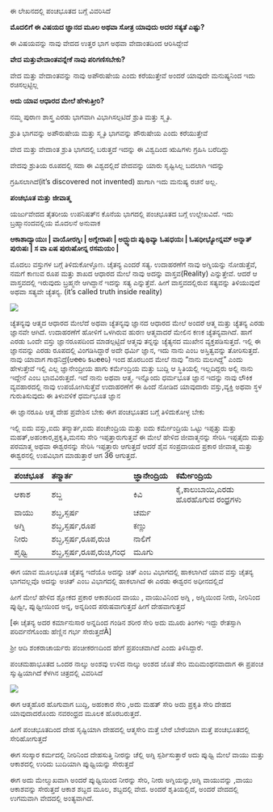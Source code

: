 ಈ ಲೇಖನದಲ್ಲಿ ಪಂಚಭೂತದ ಬಗ್ಗೆ ವಿವರಿಸಿದೆ

**ಮೊದಲಿಗೆ ಈ ವಿಷಯದ ಜ್ಞಾನದ  ಮೂಲ ಅಥವಾ ಸೋತ್ರ ಯಾವುದು ಅದರ ಸತ್ಯತೆ ಎಷ್ಟು?**

ಈ ವಿಷಯವನ್ನು ನಾವು ವೇದದ ಉತ್ತರ ಭಾಗ ಅಥವಾ ವೇದಾಂತದಿಂದ ಆರಿಸಿದ್ದೇವೆ

**ವೇದ ಮತ್ತುವೇದಾಂತವನ್ನೇಕೆ ನಾವು ಪರಿಗಣಿಸಬೇಕು?**

ವೇದ ಮತ್ತು ವೇದಾಂತವನ್ನು ನಾವು ಅಪೌರುಷೇಯ ಎಂದು ಕರೆಯುತ್ತೇವೆ ಅಂದರೆ ಯಾವುದೇ ಮನುಷ್ಯನಿಂದ ಇದು ರಚಿಸಲ್ಪಟ್ಟಿಲ್ಲ

**ಅದು ಯಾವ ಆಧಾರದ ಮೇಲೆ ಹೇಳುತ್ತೀರಿ?**

ನಮ್ಮ ಪುರಾಣ ಶಾಸ್ತ್ರ ಎರಡು ಭಾಗವಾಗಿ ವಿಭಾಗಿಸಲ್ಪಟಿದೆ ಶ್ರುತಿ ಮತ್ತು ಸ್ಮೃತಿ.  

ಶ್ರುತಿ ಭಾಗವನ್ನು ಅಪೌರುಷೇಯ ಮತ್ತು ಸ್ಮೃತಿ ಭಾಗವನ್ನು ಪೌರುಷೇಯ ಎಂದು ಕರೆಯುತ್ತೇವೆ 

ವೇದ ಮತ್ತು ವೇದಾಂತ ಶ್ರುತಿ ಭಾಗದಲ್ಲಿ ಬರುತ್ತದೆ ಇದನ್ನು ಈ ವಿಶ್ವದಿಂದ ಋಷಿಗಳು ಗ್ರಹಿಸಿ ಬರೆದಿದ್ದು 

ವೇದವು ಶ್ರುತಿಯ ರೂಪದಲ್ಲಿ ಸದಾ ಈ  ವಿಶ್ವದಲ್ಲಿದೆ ವೇದವನ್ನು ಯಾರು ಸೃಷ್ಟಿಸಿಲ್ಲ ಬದಲಾಗಿ ಇದನ್ನು

ಗ್ರಹಿಸಲಾಗಿದೆ(it’s discovered not invented) ಹಾಗಾಗಿ ಇದು ಮನುಷ್ಯ ರಚನೆ ಅಲ್ಲ.

**ಪಂಚಭೂತ ಮತ್ತು ಜೀವಾತ್ಮ** 

ಯರ್ಜುವೇದದ ತೈತರೀಯ ಉಪನಿಷತ್‍ನ ಕೊನೆಯ ಭಾಗದಲ್ಲಿ ಪಂಚಭೂತದ ಬಗ್ಗೆ ಉಲ್ಲೇಖವಿದೆ. ಇದು ಬ್ರಹ್ಮಾನಂದವಲ್ಲಿಯ ಮೊದಲನೆ ಅನುವಾಕ

**ಆಕಾಶಾದ್ವಾಯುಃ | ವಾಯೋರಗ್ನಿಃ | ಅಗ್ನೇರಾಪಃ | ಅದ್ಭ್ಯುದಃ ಪುೃಥಿವ್ಯಾ ಓಷಧಯಃ | ಓಷಧೀಭ್ಯೋನ್ನಮ್ ಅನ್ನಾತ್ ಪುರುಷಃ | ಸ ವಾ ಏಷ ಪುರುಷೋನ್ನ ರಸಮಯಂ |**

ಮೊದಲು ವಸ್ತುಗಳ ಬಗ್ಗೆ ತಿಳಿದುಕೋಳ್ಳೊಣ. ಚೈತನ್ಯ ಎಂದರೆ ಸತ್ಯ. ಉದಾಹರಣೆಗೆ ನಾವು ಅಗ್ನಿಯನ್ನು ನೋಡುತ್ತೆವೆ, ನಮಗೆ ಕಾಣುವ ರೂಪ ಮತ್ತು ಶಾಖದ ಆಧಾರದ ಮೇಲೆ ನಾವು ಅದನ್ನು ವಾಸ್ತವ(Reality) ಎನ್ನುತ್ತೇವೆ. ಆದರೆ ಆ ವಾಸ್ತವದಲ್ಲಿ ಇರುವುದು ಬ್ರಹ್ಮನೇ ಆಗಿದ್ದಾನೆ ಇದನ್ನು ಸತ್ಯ ಎನ್ನುತ್ತೆವೆ. ಹೀಗೆ ವಾಸ್ತವದಲ್ಲಿರುವ ಸತ್ಯವನ್ನು ತಿಳಿಯುವುದೆ ಅಥವಾ ಸತ್ಯವೇ ಚ್ಯೆತನ್ಯ. (it’s called truth inside reality) 

![](https://lh3.googleusercontent.com/pw/ACtC-3czQLKwhKFBc6emUvwk5ax8dDuW9Ct4Vv7x2779ivFrtYCoGVZSAT0MSh3W1IntYN07O5Zd5SRYPr5ROIebdNt9wziEc0aYGGsUn7hykp04cOGD7vSre-COnNTDdgriNI2VpBL5ap8xIETpu89Wmy9Q=w422-h322-no)

ಚ್ಯೆತನ್ಯವು ಆತ್ಮದ ಆಧಾರದ ಮೇಲೆದೆ ಅಥವಾ ಚ್ಯೆತನ್ಯವು ಜ್ಞಾನದ ಆಧಾರದ ಮೇಲೆ ಅಂದರೆ ಆತ್ಮ ಮತ್ತು ಚ್ಯೆತನ್ಯ ಎರಡು ಜ್ಞಾನವೇ ಆಗಿದೆ. ಉದಾಹರಣೆಗೆ ಹೋಳಿಗೆ ಒಳಗಿರುವ ಹುರಣ ಆತ್ಮವಾದರೆ ಮೇಲಿನ ಕಣಕ ಚ್ಯೆತನ್ಯವಾಗಿದೆ. ಹಾಗೆ ಎರಡು ಒಂದೇ ವಸ್ತು ಜ್ಞಾನರೂಪದಿಂದ ಮಾಡಲ್ಪಟ್ಟಿದೆ ಆತ್ಮವು ತನ್ನನ್ನು ಚ್ಯೆತ್ಯನದ ಮುಖೇನ ವ್ಯಕ್ತಪಡಿಸುತ್ತದೆ. ಇಲ್ಲಿ ಈ ಜ್ಞಾನವನ್ನು ಎರಡು ರೂಪದಲ್ಲಿ ವಿಂಗಡಿಸಿದ್ದಾರೆ ಅದೇ ಧರ್ಮಿ ಜ್ಞಾನ, ಇದು ನಾನು ಎಂಬ ಅಸ್ತಿತ್ವವನ್ನು ತೋರಿಸುತ್ತದೆ. ನಾವು ಯಾವಾಗ ಗಾಢನಿದ್ರೆ(ಆeeಠಿ sಟeeಠಿ) ಇಂದ ಹೊರಬಂದ ಮೇಲೆ ನಾವು “ನಾನು ಮಲಗಿದ್ದೆ” ಎಂದು ಹೇಳುತ್ತೇವೆ ಇಲ್ಲಿ ಎಲ್ಲ ಜ್ಞಾನೇಂದ್ರೀಯ ಹಾಗು ಕರ್ಮೆಂದ್ರಿಯ ಮತ್ತು ಬುದ್ದಿ ಆ ಸ್ಥಿತಿಯಲ್ಲಿ ಇಲ್ಲದಿದ್ದರು ಅಲ್ಲಿ ನಾನು ಇದ್ದೇನೆ ಎಂಬ ಭಾವವಿರುತ್ತದೆ. ಇದೆ ನಾನು ಅಥವಾ ಆತ್ಮ. ಇನ್ನೊಂದು ಧರ್ಮಭೂತ ಜ್ಞಾನ ಇದನ್ನು ನಾವು ಲೌಕಿಕ ವ್ಯವಹಾರದಲ್ಲಿ ನಾವು ಉಪಯೋಗಿಸುತ್ತೆವೆ ಉದಾಹರಣೆಗೆ ಈ ಹಿಂದೆ ನೋಡಿದ ಯಾವುದಾರು ವಸ್ತು,ವ್ಯಕ್ತಿ ಅಥವಾ ಸ್ಥಳ ಗುರುತಿಸುವುದು ಈ ತಿಳುವಳಿಕೆ ಧರ್ಮಭೂತ ಜ್ಞಾನ

ಈ ಜ್ಞಾನರೂಪಿ ಆತ್ಮ ದೇಹ ಪ್ರವೇಶಿಸ ಬೇಕು ಈಗ ಪಂಚಭೂತದ ಬಗ್ಗೆ ತಿಳಿದುಕೋಳ್ಳ ಬೇಕು

ಇಲ್ಲಿ ಐದು ವಸ್ತು,ಐದು ತನ್ಮಾರ್ತ,ಐದು ಪಂಚೇಂದ್ರಿಯ ಮತ್ತು ಐದು ಕರ್ಮೇಂದ್ರಿಯ ಒಟ್ಟು ಇಪ್ಪತ್ತು ಮತ್ತು ಮಹತ್,ಅಹಂಕಾರ,ಪ್ರಕೃತಿ,ಮನಸು ಸೇರಿ ಇಪ್ಪತ್ತಾರುಗುತ್ತವೆ ಈ ಮೇಲೆ ಹೇಳಿದ ಜೀವಾತ್ಮನನ್ನು ಸೇರಿಸಿ ಇಪ್ಪತೈದು ಮತ್ತು ಪರಮಾತ್ಮ ಅಥವಾ ಈಶ್ವರನನ್ನು ಸೇರಿಸಿ ಇಪ್ಪತ್ತಾರು ಆಗುತ್ತದೆ ಆದರೆ ಶೈವ ಸಂಪ್ರದಾಯದ ಪ್ರಕಾರ ಜೀವಾತ್ಮ ಮತ್ತು ಈಶ್ವರನಲ್ಲಿ ಉಪವಿಭಾಗ ಮಾಡುತ್ತಾರೆ ಆಗ 36 ಆಗುತ್ತದೆ.



|**ಪಂಚಭೂತ**|**ತನ್ಮಾರ್ತ**|**ಜ್ಞಾನೇಂದ್ರಿಯ**|**ಕರ್ಮೇಂದ್ರಿಯ**|
| :- | :- | :- | :- |
|ಆಕಾಶ|ಶಬ್ದ|ಕಿವಿ|ಕೈ,ಕಾಲುಬಾಯಿ,ಎರಡು ಹೊರಹೊಗುವ ರಂಧ್ರಗಳು|
|ವಾಯು|ಶಬ್ದ,ಸ್ಪರ್ಷ|ಚರ್ಮ||
|ಅಗ್ನಿ|ಶಬ್ದ,ಸ್ಪರ್ಷ,ರೂಪ|ಕಣ್ಣು||
|ನೀರು|ಶಬ್ದ,ಸ್ಪರ್ಷ,ರೂಪ,ರುಚಿ|ನಾಲಿಗೆ||
|ಪೃಥ್ವಿ|ಶಬ್ದ,ಸ್ಪರ್ಷ,ರೂಪ,ರುಚಿ,ಗಂಧ|ಮೂಗು||



ಈಗ ಯಾವ ಮೂಲಭೂತ ಚೈತನ್ಯ ಇದೆಯೊ ಅದನ್ನು ಚಿತ್ ಎಂಬ ವಿಭಾಗದಲ್ಲಿ ಹಾಕಲಾಗಿದೆ ಯಾವ ವಸ್ತು ಚೈತನ್ಯ ಭಾಗವಲ್ಲವೊ ಅದನ್ನು ಅಚಿತ್ ಎಂಬ ವಿಭಾಗದಲ್ಲಿ ಹಾಕಲಾಗಿದೆ ಈ ಎರಡು ಈಶ್ವರನ ಅಧೀನದಲ್ಲಿದೆ

ಹೀಗೆ ಮೇಲೆ ಹೇಳಿದ ಶ್ಲೋಕದ ಪ್ರಕಾರ ಆಕಾಶದಿಂದ ವಾಯು , ವಾಯುವಿನಿಂದ ಅಗ್ನಿ , ಅಗ್ನಿಯಿಂದ ನೀರು, ನೀರಿನಿಂದ ಪುೃಥ್ವೀ, ಪುೃಥ್ವೀಯಿಂದ ಅನ್ನ, ಅನ್ನದಿಂದ ಪರುಷವಾಗುತ್ತದೆ ಹೀಗೆ ದೇಹವಾಗುತ್ತದೆ

[ಈ ಚೈತನ್ಯ ಅದರ ಕರ್ಮಾನುಸಾರ ಅನ್ನದಿಂದ ಗಂಡಿನ ಶರೀರ ಸೇರಿ ಅದು ಮೂರು ತಿಂಗಳು ಇದ್ದು ರೇತಸ್ಸಾಗಿ ಪರಿರ್ವನೆಗೊಂಡು ಹೆಣ್ಣಿನ ಗರ್ಭ ಸೇರುತ್ತದೆÀ]

ಶ್ರೀ ಆದಿ ಶಂಕರಾಚಾರ್ಯರು ಪಂಚೀಕರಣದಿಂದ ಹೇಗೆ ಪ್ರಪಂಚವಾಗಿದೆ ಎಂದು ತಿಳಿಸಿದ್ದಾರೆ.

ಪಂಚಮಹಾಭೂತದ ಒಂದರ ನಾಲ್ಕು ಅಂಶವು ಉಳಿದ ನಾಲ್ಕು ಅಂಶದ ಜೊತೆ ಸೇರಿ ಮದಿಮಂಥನವಾದಾಗ ಈ ಪ್ರಪಂಚ ಸುೃಷ್ಟಿಯಾಗಿದೆ ಕೆಳಗಿನ ಚಿತ್ರದಲ್ಲಿ ವಿವರಿಸಿದೆ

![](https://lh3.googleusercontent.com/pw/ACtC-3eziTdh9GBB-2UnWQAyBeu1Ybtza9GTTePnW5FwXpAKlk9A7LMJ0lAppV1JdpACGe2wNPzHN8OxXJUIoo5cQUYs67FEHGqvQqN-Zrqmr61HuI77978QfpJ8fKaBB1vtwOoDK6xpqHHWbjUyYfHjKebU=w818-h252-no)

ಈಗ ಆತ್ಮಹೊರ ಹೊಗುವಾಗ ಬುದ್ದಿ, ಅಹಂಕಾರ ಸೇರಿ ,ಅದು ಮಹತ್ ಸೇರಿ ಅದು ಪ್ರಕೃತಿ ಸೇರಿ ದೇಹದ ಯಾವುದಾದರೊಂದು ನವರಂಧ್ರದ ಮೂಲಕ ಹೊರಬರುತ್ತದೆ.

ಹೀಗೆ ಪಂಚಭೂತದಿಂದ ದೇಹ ಸೃಷ್ಟಿಯಾಗಿ ದೇಹದಲ್ಲಿ ಆತ್ಮಸೇರಿ ಮತ್ತೆ ಬೇರೆ ಬೇರೆಯಾಗಿ ಮತ್ತೆ ಪಂಚಭೂತದಲ್ಲಿ ಸೇರಿಹೋಗುತ್ತದೆ

ಈಗ ಸಂಸ್ಕಾರ ಕರ್ಮದಲ್ಲಿ ನೀರಿನಿಂದ ದೇಹಸುತ್ತಿ ನೀರನ್ನು ಚೆಲ್ಲಿ ಅಗ್ನಿ ಸ್ಪರ್ಶಿಸುತ್ತಾರೆ ಅದು ಪುೃಥ್ವಿ ಮೇಲೆ  ವಾಯು ಮತ್ತು ಆಕಾಶದಲ್ಲಿ ಉರಿದು ಬುದಿಯಾಗಿ  ಪುೃಥ್ವಿಯನ್ನು ಸೇರುತ್ತದೆ

ಈಗ ಅದು ಮೇಲ್ಮುಖವಾಗಿ ಅಂದರೆ ಪುೃಥ್ವಿಯಿಂದ ನೀರನ್ನು ಸೇರಿ, ನೀರು ಅಗ್ನಿಯನ್ನು,ಅಗ್ನಿ ವಾಯುವನ್ನು ,ವಾಯು ಆಕಾಶವನ್ನು ಸೇರುತ್ತದೆ ಆಕಾಶ ಶಬ್ದದ ಮೂಲ, ಶಬ್ದದಲ್ಲಿ ವೇದ. ಅಂದರೆ ಶೃತಿಯಲ್ಲಿದೆ, ಅಂದರೆ ವೇದದಲ್ಲಿ ಉಗಮವಾಗಿ ವೇದದಲ್ಲಿ ಅಂತ್ಯವಾಗಿದೆ.




